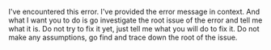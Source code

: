 I've encountered this error. I've provided the error message in context. And what I want you to do is go investigate the root issue of the error and tell me what it is. Do not try to fix it yet, just tell me what you will do to fix it. Do not make any assumptions, go find and trace down the root of the issue.
